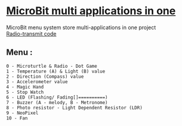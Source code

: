 # [MicroBit multi applications in one](https://makecode.microbit.org/_Xic0TjFM29Mp)
MicroBit menu system store multi-applications in one project  
[Radio-transmit code](https://makecode.microbit.org/_Rzpgc7KTv3U0)   

## Menu :   
    0 - Microturtle & Radio - Dot Game  
    1 - Temperature (A) & Light (B) value  
    2 - Direction (Compass) value  
    3 - Accelerometer value  
    4 - Magic Hand  
    5 - Stop Watch  
    6 - LED (Flashing/ Fading[]==========)
    7 - Buzzer (A - melody, B - Metronome)
    8 - Photo resistor - Light Dependent Resistor (LDR) 
    9 - NeoPixel  
    10 - Fan
